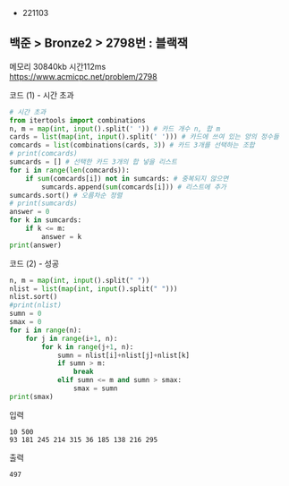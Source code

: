 - 221103
## 백준 > Bronze2 > 2798번 : 블랙잭
메모리 30840kb 시간112ms  
https://www.acmicpc.net/problem/2798  

코드 (1) - 시간 초과
```python
# 시간 초과
from itertools import combinations
n, m = map(int, input().split(' ')) # 카드 개수 n, 합 m
cards = list(map(int, input().split(' '))) # 카드에 쓰여 있는 양의 정수들
comcards = list(combinations(cards, 3)) # 카드 3개를 선택하는 조합
# print(comcards)
sumcards = [] # 선택한 카드 3개의 합 넣을 리스트
for i in range(len(comcards)):
    if sum(comcards[i]) not in sumcards: # 중복되지 않으면
        sumcards.append(sum(comcards[i])) # 리스트에 추가
sumcards.sort() # 오름차순 정렬
# print(sumcards)
answer = 0
for k in sumcards:
    if k <= m:
        answer = k
print(answer)
```

코드 (2) - 성공
```python
n, m = map(int, input().split(" "))
nlist = list(map(int, input().split(" ")))
nlist.sort()
#print(nlist)
sumn = 0
smax = 0
for i in range(n):
    for j in range(i+1, n):
        for k in range(j+1, n):
            sumn = nlist[i]+nlist[j]+nlist[k]
            if sumn > m:
                break
            elif sumn <= m and sumn > smax:
                smax = sumn
print(smax)
```

입력
```
10 500
93 181 245 214 315 36 185 138 216 295
```

출력
```
497
```